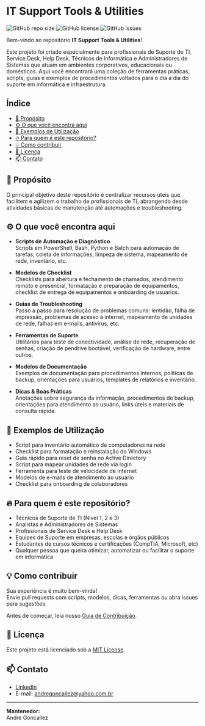 # IT Support Tools & Utilities

![GitHub repo size](https://img.shields.io/github/repo-size/andreGoncallez/it-support-tools)
![GitHub license](https://img.shields.io/github/license/andreGoncallez/it-support-tools)
![GitHub issues](https://img.shields.io/github/issues/andreGoncallez/it-support-tools)

Bem-vindo ao repositório **IT Support Tools & Utilities**!

Este projeto foi criado especialmente para profissionais de Suporte de TI, Service Desk, Help Desk, Técnicos de Informática e Administradores de Sistemas que atuam em ambientes corporativos, educacionais ou domésticos. Aqui você encontrará uma coleção de ferramentas práticas, scripts, guias e exemplos de procedimentos voltados para o dia a dia do suporte em informática e infraestrutura.

## Índice

- [🚀 Propósito](#-propósito)  
- [⚙️ O que você encontra aqui](#-o-que-você-encontra-aqui)  
- [🧰 Exemplos de Utilização](#-exemplos-de-utilização)  
- [🔥 Para quem é este repositório?](#-para-quem-é-este-repositório)  
- [💡 Como contribuir](#-como-contribuir)  
- [📝 Licença](#-licença)  
- [📫 Contato](#-contato)

## 🚀 Propósito

O principal objetivo deste repositório é centralizar recursos úteis que facilitem e agilizem o trabalho de profissionais de TI, abrangendo desde atividades básicas de manutenção até automações e troubleshooting.

## ⚙️ O que você encontra aqui

- **Scripts de Automação e Diagnóstico**  
  Scripts em PowerShell, Bash, Python e Batch para automação de tarefas, coleta de informações, limpeza de sistema, mapeamento de rede, inventário, etc.

- **Modelos de Checklist**  
  Checklists para abertura e fechamento de chamados, atendimento remoto e presencial, formatação e preparação de equipamentos, checklist de entrega de equipamentos e onboarding de usuários.

- **Guias de Troubleshooting**  
  Passo a passo para resolução de problemas comuns: lentidão, falha de impressão, problemas de acesso à internet, mapeamento de unidades de rede, falhas em e-mails, antivírus, etc.

- **Ferramentas de Suporte**  
  Utilitários para teste de conectividade, análise de rede, recuperação de senhas, criação de pendrive bootável, verificação de hardware, entre outros.

- **Modelos de Documentação**  
  Exemplos de documentação para procedimentos internos, políticas de backup, orientações para usuários, templates de relatórios e inventário.

- **Dicas & Boas Práticas**  
  Anotações sobre segurança da informação, procedimentos de backup, orientações para atendimento ao usuário, links úteis e materiais de consulta rápida.

## 🧰 Exemplos de Utilização

- Script para inventário automático de computadores na rede  
- Checklist para formatação e reinstalação do Windows  
- Guia rápido para reset de senha no Active Directory  
- Script para mapear unidades de rede via login  
- Ferramenta para teste de velocidade de internet  
- Modelos de e-mails de atendimento ao usuário  
- Checklist para onboarding de colaboradores

## 🔥 Para quem é este repositório?

- Técnicos de Suporte de TI (Nível 1, 2 e 3)  
- Analistas e Administradores de Sistemas  
- Profissionais de Service Desk e Help Desk  
- Equipes de Suporte em empresas, escolas e órgãos públicos  
- Estudantes de cursos técnicos e certificações (CompTIA, Microsoft, etc)  
- Qualquer pessoa que queira otimizar, automatizar ou facilitar o suporte em informática

## 💡 Como contribuir

Sua experiência é muito bem-vinda!  
Envie pull requests com scripts, modelos, dicas, ferramentas ou abra issues para sugestões.

Antes de começar, leia nosso [Guia de Contribuição](CONTRIBUTING.md).

## 📝 Licença

Este projeto está licenciado sob a [MIT License](LICENSE).

## 📫 Contato

- [LinkedIn](https://www.linkedin.com/in/andregoncallez)  
- E-mail: andregoncallez@yahoo.com.br

---

**Mantenedor:**  
Andre Goncallez
